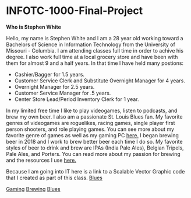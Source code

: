 # INFOTC-1000-Final-Project

**Who is Stephen White**

Hello, my name is Stephen White and I am a 28 year old working toward a Bachelors of Science in Information Technology from the University of Missouri - Columbia. I am attending classes full time in order to achive his degree.
I also work full time at a local grocery store and have been with them for almost 9 and a half years. In that time I have held many postions:
* Cashier/Bagger for 1.5 years.
* Customer Service Clerk and Substitute Overnight Manager for 4 years.
* Overnight Manager for 2.5 years.
* Customer Service Manager for .5 years.
* Center Store Lead/Period Inventory Clerk for 1 year.

In my limited free time I like to play videogames, listen to podcasts, and brew my own beer. I also am a passionate St. Louis Blues fan.
My favorite genres of videogames are roguelikes, racing games, single player first person shooters, and role playing games. You can see more about my favorite genre of games as well as my gaming PC [here.](Gaming.md)
I began brewing beer in 2018 and I work to brew better beer each time I do so. My favorite styles of beer to drink and brew are IPAs (India Pale Ales), Belgian Tripels, Pale Ales, and Porters. You can read more about my passion for brewing and the resources I use [here.](Brewing.md)

Because I am going into IT here is a link to a Scalable Vector Graphic code that I created as part of this class. [Blues](Blues)




[Gaming](Gaming.md)
[Brewing](Brewing.md)
[Blues](Blues)
